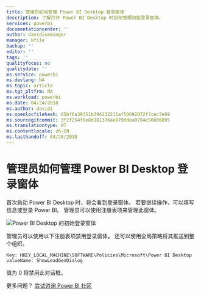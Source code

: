```yaml
---
title: 管理员如何管理 Power BI Desktop 登录窗体
description: 了解打开 Power BI Desktop 时如何管理初始登录窗体。
services: powerbi
documentationcenter: ''
author: davidiseminger
manager: kfile
backup: ''
editor: ''
tags: ''
qualityfocus: no
qualitydate: ''
ms.service: powerbi
ms.devlang: NA
ms.topic: article
ms.tgt_pltfrm: NA
ms.workload: powerbi
ms.date: 04/24/2018
ms.author: davidi
ms.openlocfilehash: 65bf0a39351b394232211af50692072f7cec7e89
ms.sourcegitcommit: 3f2f254f6e8d18137bae879ddea0784e56b66895
ms.translationtype: HT
ms.contentlocale: zh-CN
ms.lasthandoff: 04/26/2018
---
```

# <a name="how-administrators-can-manage-the-power-bi-desktop-sign-in-form"></a>管理员如何管理 Power BI Desktop 登录窗体
首次启动 Power BI Desktop 时，将会看到登录窗体。 若要继续操作，可以填写信息或登录 Power BI。 管理员可以使用注册表项来管理此窗体。 

![Power BI Desktop 的初始登录窗体](media/desktop-admin-sign-in-form/sign-in-form.png)

管理员可以使用以下注册表项禁用登录窗体。 还可以使用全局策略将其推送到整个组织。

```
Key: HKEY_LOCAL_MACHINE\SOFTWARE\Policies\Microsoft\Power BI Desktop
valueName: ShowLeadGenDialog
```

值为 0 将禁用此对话框。

更多问题？ [尝试咨询 Power BI 社区](http://community.powerbi.com/)

